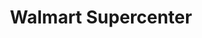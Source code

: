 ---
title: "Walmart Supercenter"
url: /las-vegas/walmart-supercenter-south-fort-apache-road/
shop: supermarket
---
